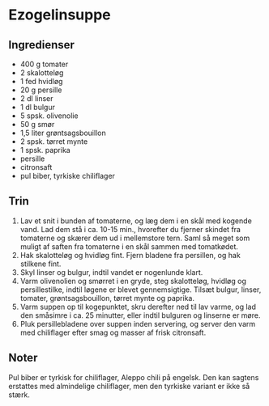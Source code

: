 # Ezogelinsuppe

## Ingredienser
- 400 g tomater
- 2 skalotteløg
- 1 fed hvidløg
- 20 g persille
- 2 dl linser
- 1 dl bulgur
- 5 spsk. olivenolie
- 50 g smør
- 1,5 liter grøntsagsbouillon
- 2 spsk. tørret mynte
- 1 spsk. paprika
- persille
- citronsaft
- pul biber, tyrkiske chiliflager

## Trin
1. Lav et snit i bunden af tomaterne, og læg dem i en skål med kogende vand. Lad dem stå i ca. 10-15 min., hvorefter du fjerner skindet fra tomaterne og skærer dem ud i mellemstore tern. Saml så meget som muligt af saften fra tomaterne i en skål sammen med tomatkødet.
2. Hak skalotteløg og hvidløg fint. Fjern bladene fra persillen, og hak stilkene fint.
3. Skyl linser og bulgur, indtil vandet er nogenlunde klart.
4. Varm olivenolien og smørret i en gryde, steg skalotteløg, hvidløg og persillestilke, indtil løgene er blevet gennemsigtige. Tilsæt bulgur, linser, tomater, grøntsagsbouillon, tørret mynte og paprika.
5. Varm suppen op til kogepunktet, skru derefter ned til lav varme, og lad den småsimre i ca. 25 minutter, eller indtil bulguren og linserne er møre.
6. Pluk persillebladene over suppen inden servering, og server den varm med chiliflager efter smag og masser af frisk citronsaft.

## Noter
Pul biber er tyrkisk for chiliflager, Aleppo chili på engelsk. Den kan sagtens erstattes med almindelige chiliflager, men den tyrkiske variant er ikke så stærk.
